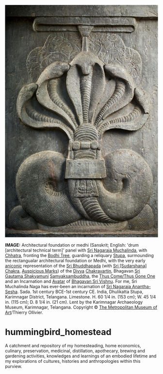 <a href="assets/images/drum_panel_with_nagaraja_muchalinda_sada_1st_century_bce-1st_century_ce.india_dhulikatta_stupa_karimnagar_district_telanga.jpg">
  <img
    src="assets/images/drum_panel_with_nagaraja_muchalinda_sada_1st_century_bce-1st_century_ce.india_dhulikatta_stupa_karimnagar_district_telanga.jpg"
    alt="Drum Panel with Nagaraja Muchalinda"
    style="max-width: 100%; height: auto;"
  />
</a>

**IMAGE:** Architectural foundation or medhi (Sanskrit; English: 'drum \[architectural technical term]' panel with [Sri Nagaraja Muchalinda](https://en.wikipedia.org/wiki/Mucilinda), with [Chhatra](https://en.wikipedia.org/wiki/Chatra_(umbrella)), fronting the [Bodhi Tree](https://en.wikipedia.org/wiki/Bodhi_tree), guarding a reliquary [Stupa](https://en.wikipedia.org/wiki/Stupa), surmounding the rectangualar architectural foundation or Medhi, with the very early [aniconic](https://en.wikipedia.org/wiki/Aniconism) representation of the [Sri Bhuddhapada](https://en.wikipedia.org/wiki/Buddha_footprint) (with [Sri \[Sudarshana\] Chakra](https://en.wikipedia.org/wiki/Sudarshana_Chakra), [Auspicious Marks](https://en.wikipedia.org/wiki/Physical_characteristics_of_the_Buddha)) of the [Divya](https://en.wiktionary.org/wiki/%E0%A4%A6%E0%A4%BF%E0%A4%B5%E0%A5%8D%E0%A4%AF#Sanskrit) [Chakravartin](https://en.wikipedia.org/wiki/Chakravarti_(Sanskrit_term)), Bhagavan [Sri Gautama Shakyamuni](https://en.wikipedia.org/wiki/The_Buddha) [Samyaksambuddha](https://en.wikipedia.org/wiki/Buddhahood), the [Thus Come/Thus Gone One](https://en.wikipedia.org/wiki/Tath%C4%81gata) and an Incarnation and [Avatar](https://en.wikipedia.org/wiki/Avatar) of [Bhagavan Sri Vishnu](https://en.wikipedia.org/wiki/Vishnu). For me, Sri Muchalinda Naga has ever-been an incarnation of [Sri Nagaraja Anantha-Sesha](https://en.wikipedia.org/wiki/Shesha). Sada. 1st century BCE-1st century CE. India, Dhulikatta Stupa, Karimnagar District, Telangana. Limestone. H. 60 1/4 in. (153 cm); W. 45 1/4 in. (115 cm); D. 8 1/4 in. (21 cm). Lent by the Karimnagar Archaeology Museum, Karimnagar, Telangana. Copyright © [The Metropolitan Museum of Art](https://en.wikipedia.org/wiki/Metropolitan_Museum_of_Art)/Thierry Ollivier.

# hummingbird_homestead
A catchment and repository of my homesteading, home economics, culinary, preservation, medicinal, distillation, apothecary, brewing and gardening activities, knowledges and learnings of an embodied lifetime and my explorations of cultures, histories and anthropologies within this purview.
